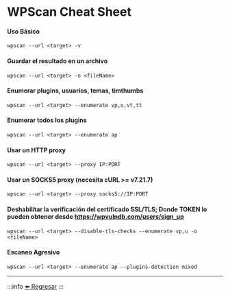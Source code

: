 # WPScan Cheat Sheet

#### Uso Básico
```
wpscan --url <target> -v
```

#### Guardar el resultado en un archivo
```
wpscan --url <target> -o <fileName>
```

#### Enumerar plugins, usuarios, temas, timthumbs
```
wpscan --url <target> --enumerate vp,u,vt,tt
```

#### Enumerar todos los plugins
```
wpscan --url <target> --enumerate ap
```

#### Usar un HTTP proxy
```
wpscan --url <target> --proxy IP:PORT
```

#### Usar un SOCKS5 proxy (necesita cURL >= v7.21.7)
```
wpscan --url <target> --proxy socks5://IP:PORT
```

#### Deshabilitar la verificación del certificado SSL/TLS; Donde TOKEN lo pueden obtener desde https://wpvulndb.com/users/sign_up 
```
wpscan --url <target> --disable-tls-checks --enumerate vp,u -o <fileName>
```

#### Escaneo Agresivo
```
wpscan --url <target> --enumerate ap --plugins-detection mixed
```

---
:::info
[:arrow_left: Regresar](https://github.com/m4lal0/cheatsheets)
:::